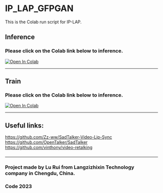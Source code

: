 # IP_LAP_GFPGAN
This is the Colab run script for IP-LAP.
## Inference  
### Please click on the Colab link below to inference.

[![Open In Colab][colab-badge]][colab-notebook]

[colab-notebook]: <https://colab.research.google.com/github/langzizhixin/SadTalker_Video_Colab/blob/main/SadTalker_Video_Colab.ipynb>
[colab-badge]: <https://colab.research.google.com/assets/colab-badge.svg>

***
## Train 
### Please click on the Colab link below to inference.

[![Open In Colab][colab-badge]][colab-notebook]

[colab-notebook]: <https://colab.research.google.com/github/langzizhixin/SadTalker_Video_Colab/blob/main/SadTalker_Video_Colab.ipynb>
[colab-badge]: <https://colab.research.google.com/assets/colab-badge.svg>

***

## Useful links:
https://github.com/Zz-ww/SadTalker-Video-Lip-Sync
https://github.com/OpenTalker/SadTalker
https://github.com/vinthony/video-retalking
### 
### 

***

### Project  made by Lu Rui from Langzizhixin Technology company in Chengdu, China.
###  Code 2023
